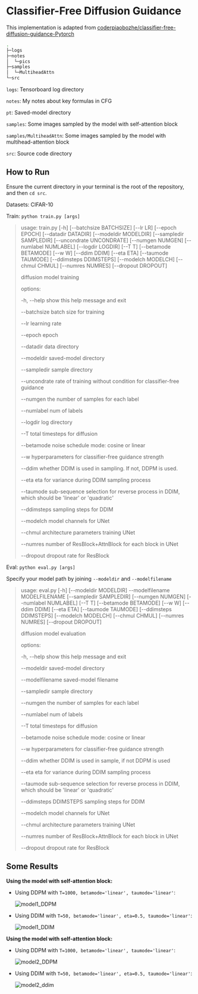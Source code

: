# Classifier-Free Diffusion Guidance

This implementation is adapted from [coderpiaobozhe/classifier-free-diffusion-guidance-Pytorch](https://github.com/coderpiaobozhe/classifier-free-diffusion-guidance-Pytorch)

```bash
.
├─logs
├─notes
│  └─pics
├─samples
│  └─MultiheadAttn
└─src
```

`logs`: Tensorboard log directory

`notes`: My notes about key formulas in CFG

`pt`: Saved-model directory

`samples`: Some images sampled by the model with self-attention block

`samples/MultiheadAttn`: Some images sampled by the model with multihead-attention block

`src`: Source code directory

## How to Run

Ensure the current directory in your terminal is the root of the repository, and then `cd src`.

Datasets: CIFAR-10

Train: `python train.py [args]`

> usage: train.py [-h] [--batchsize BATCHSIZE] [--lr LR] [--epoch EPOCH] [--datadir DATADIR] [--modeldir MODELDIR] [--sampledir SAMPLEDIR] [--uncondrate UNCONDRATE] [--numgen NUMGEN] [--numlabel NUMLABEL] [--logdir LOGDIR] [--T T] [--betamode BETAMODE] [--w W] [--ddim DDIM] [--eta ETA] [--taumode TAUMODE] [--ddimsteps DDIMSTEPS] [--modelch MODELCH] [--chmul CHMUL] [--numres NUMRES] [--dropout DROPOUT]
>
> diffusion model training
>
> options:
>
>   -h, --help    show this help message and exit
>
>   --batchsize    batch size for training
>
>   --lr    learning rate
>
>   --epoch    epoch
>
>   --datadir    data directory
>
>   --modeldir    saved-model directory
>
>   --sampledir    sample directory
>
>   --uncondrate    rate of training without condition for classifier-free guidance
>
>   --numgen    the number of samples for each label
>
>   --numlabel    num of labels
>
>   --logdir    log directory
>
>   --T    total timesteps for diffusion
>
>   --betamode    noise schedule mode: cosine or linear
>
>   --w    hyperparameters for classifier-free guidance strength
>
>   --ddim    whether DDIM is used in sampling. If not, DDPM is used.
>
>   --eta    eta for variance during DDIM sampling process
>
>   --taumode    sub-sequence selection for reverse process in DDIM, which should be 'linear' or 'quadratic'
>
>   --ddimsteps    sampling steps for DDIM
>
>   --modelch    model channels for UNet
>
>   --chmul    architecture parameters training UNet
>
>   --numres    number of ResBlock+AttnBlock for each block in UNet
>
>   --dropout    dropout rate for ResBlock

Eval: `python eval.py [args]`

Specify your model path by joining `--modeldir` and `--modelfilename`

> usage: eval.py [-h] [--modeldir MODELDIR] --modelfilename MODELFILENAME [--sampledir SAMPLEDIR] [--numgen NUMGEN] [--numlabel NUMLABEL] [--T T] [--betamode BETAMODE] [--w W] [--ddim DDIM] [--eta ETA] [--taumode TAUMODE] [--ddimsteps DDIMSTEPS] [--modelch MODELCH] [--chmul CHMUL] [--numres NUMRES] [--dropout DROPOUT]
>
> diffusion model evaluation
>
> options:
>
>   -h, --help    show this help message and exit
>
>   --modeldir    saved-model directory
>
>   --modelfilename    saved-model filename
>
>   --sampledir    sample directory
>
>   --numgen    the number of samples for each label
>
>   --numlabel    num of labels
>
>   --T    total timesteps for diffusion
>
>   --betamode    noise schedule mode: cosine or linear
>
>   --w    hyperparameters for classifier-free guidance strength
>
>   --ddim    whether DDIM is used in sample, if not DDPM is used
>
>   --eta    eta for variance during DDIM sampling process
>
>   --taumode    sub-sequence selection for reverse process in DDIM, which should be 'linear' or 'quadratic'
>
>   --ddimsteps DDIMSTEPS    sampling steps for DDIM
>
>   --modelch    model channels for UNet
>
>   --chmul    architecture parameters training UNet
>
>   --numres    number of ResBlock+AttnBlock for each block in UNet
>
>   --dropout    dropout rate for ResBlock

## Some Results

**Using the model with self-attention block:**

- Using DDPM with `T=1000, betamode='linear', taumode='linear'`:

  ![model1_DDPM](./samples/eval_ddpm.png)

- Using DDIM with `T=50, betamode='linear', eta=0.5, taumode='linear'`:

  ![model1_DDIM](./samples/eval_ddim_eta05.png)

**Using the model with self-attention block:**

- Using DDPM with `T=1000, betamode='linear', taumode='linear'`:

  ![model2_DDPM](./samples/MultiheadAttn/eval_ddpm_MultiheadAttn.png)

- Using DDIM with `T=50, betamode='linear', eta=0.5, taumode='linear'`:

  ![model2_ddim](./samples/MultiheadAttn/eval_ddim_MultiheadAttn_eta05.png)